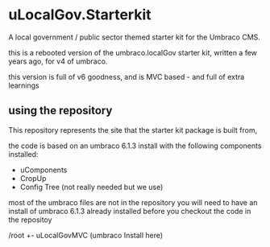 uLocalGov.Starterkit
====================

A local government / public sector themed starter kit
for the Umbraco CMS.

this is a rebooted version of the umbraco.localGov starter kit,
written a few years ago, for v4 of umbraco. 

this version is full of v6 goodness, and is MVC based - and full
of extra learnings 

using the repository
--------------------

This repository represents the site that the starter kit package is built from, 

the code is based on an umbraco 6.1.3 install with the following components installed:

- uComponents
- CropUp
- Config Tree (not really needed but we use)

most of the umbraco files are not in the repository you will need to have an install
of umbraco 6.1.3 already installed before you checkout the code in the repositoy

/root 
+- uLocalGovMVC (umbraco Install here) 
